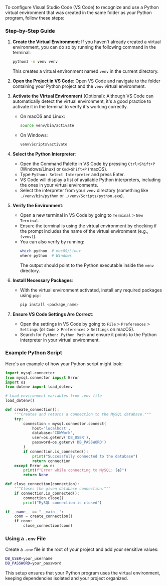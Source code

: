 To configure Visual Studio Code (VS Code) to recognize and use a Python virtual environment that was created in the same folder as your Python program, follow these steps:

### Step-by-Step Guide

1. **Create the Virtual Environment**:
   If you haven't already created a virtual environment, you can do so by running the following command in the terminal:
   ```sh
   python3 -m venv venv
   ```
   This creates a virtual environment named `venv` in the current directory.

2. **Open the Project in VS Code**:
   Open VS Code and navigate to the folder containing your Python project and the `venv` virtual environment.

3. **Activate the Virtual Environment** (Optional):
   Although VS Code can automatically detect the virtual environment, it's a good practice to activate it in the terminal to verify it's working correctly.
   - On macOS and Linux:
     ```sh
     source venv/bin/activate
     ```
   - On Windows:
     ```sh
     venv\Scripts\activate
     ```

4. **Select the Python Interpreter**:
   - Open the Command Palette in VS Code by pressing `Ctrl+Shift+P` (Windows/Linux) or `Cmd+Shift+P` (macOS).
   - Type `Python: Select Interpreter` and press Enter.
   - VS Code will display a list of available Python interpreters, including the ones in your virtual environments.
   - Select the interpreter from your `venv` directory (something like `./venv/bin/python` or `./venv/Scripts/python.exe`).

5. **Verify the Environment**:
   - Open a new terminal in VS Code by going to `Terminal` > `New Terminal`.
   - Ensure the terminal is using the virtual environment by checking if the prompt includes the name of the virtual environment (e.g., `(venv)`).
   - You can also verify by running:
     ```sh
     which python  # macOS/Linux
     where python  # Windows
     ```
     The output should point to the Python executable inside the `venv` directory.

6. **Install Necessary Packages**:
   - With the virtual environment activated, install any required packages using `pip`:
     ```sh
     pip install <package_name>
     ```

7. **Ensure VS Code Settings Are Correct**:
   - Open the settings in VS Code by going to `File` > `Preferences` > `Settings` (or `Code` > `Preferences` > `Settings` on macOS).
   - Search for `Python: Python Path` and ensure it points to the Python interpreter in your virtual environment.

### Example Python Script

Here's an example of how your Python script might look:

```python
import mysql.connector
from mysql.connector import Error
import os
from dotenv import load_dotenv

# Load environment variables from .env file
load_dotenv()

def create_connection():
    """Creates and returns a connection to the MySQL database."""
    try:
        connection = mysql.connector.connect(
            host='localhost',
            database='CDWWork',
            user=os.getenv('DB_USER'),
            password=os.getenv('DB_PASSWORD')
        )
        if connection.is_connected():
            print("Successfully connected to the database")
            return connection
    except Error as e:
        print(f"Error while connecting to MySQL: {e}")
        return None

def close_connection(connection):
    """Closes the given database connection."""
    if connection.is_connected():
        connection.close()
        print("MySQL connection is closed")

if __name__ == "__main__":
    conn = create_connection()
    if conn:
        close_connection(conn)
```

### Using a `.env` File

Create a `.env` file in the root of your project and add your sensitive values:

```sh
DB_USER=your_username
DB_PASSWORD=your_password
```

This setup ensures that your Python program uses the virtual environment, keeping dependencies isolated and your project organized.